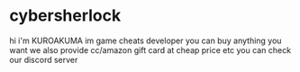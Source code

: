 # cybersherlock
hi i'm KUROAKUMA im game cheats developer you can buy anything you want we also provide cc/amazon gift card at cheap price etc you can check our discord server
